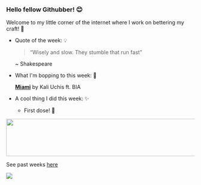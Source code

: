 ### Hello fellow Githubber! 😊
Welcome to my little corner of the internet where I work on bettering my craft! 🔨

- Quote of the week: 💡

   >“Wisely and slow. They stumble that run fast”

   ~ Shakespeare
   
- What I'm bopping to this week: 🎵

   [**Miami**](https://open.spotify.com/track/5oJAaPRS2EzNIc8EWIbucE?si=df9267cfc8f34512) by Kali Uchis ft. BIA
  
 - A cool thing I did this week: ✨
  
    - First dose! 💉
<img src="https://media.giphy.com/media/OqBJWrgeLouJqJBiJU/giphy.gif" width="4000" height="100" />

See past weeks [here](https://github.com/xaylax/xaylax/blob/master/past.md)

![](https://komarev.com/ghpvc/?username=xaylax&color=blueviolet&label=thanks+for+visiting!+😋)

